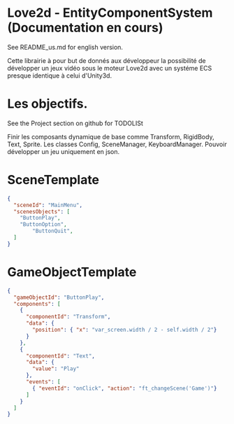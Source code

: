 # Love2d - EntityComponentSystem (Documentation en cours)

See README_us.md for english version.

Cette librairie à pour but de donnés aux développeur la possibilité de développer un jeux vidéo sous le moteur Love2d avec un systéme ECS presque identique à celui d'Unity3d.

# Les objectifs.

See the Project section on github for TODOLISt

Finir les composants dynamique de base comme Transform, RigidBody, Text, Sprite.
Les classes Config, SceneManager, KeyboardManager.
Pouvoir développer un jeu uniquement en json.

# SceneTemplate
```json
{
  "sceneId": "MainMenu",
  "scenesObjects": [
    "ButtonPlay",
    "ButtonOption",
        "ButtonQuit",
  ]
}
```

# GameObjectTemplate
```json
{
  "gameObjectId": "ButtonPlay",
  "components": [
    {
      "componentId": "Transform",
      "data": {
        "position": { "x": "var_screen.width / 2 - self.width / 2"}
      }
    },
    {
      "componentId": "Text",
      "data": {
        "value": "Play"
      },
      "events": [
        { "eventId": "onClick", "action": "ft_changeScene('Game')"}
      ]
    }
  ]
}
```
